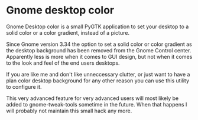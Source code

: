 # Gnome desktop color
Gnome Desktop color is a small PyGTK application to set your desktop to a solid color or a color gradient, instead of a picture.

Since Gnome version 3.34 the option to set a solid color or color gradient as the desktop background has been removed from the Gnome Control center. Apparently less is more when it comes to GUI design, but not when it comes to the look and feel of the end users desktops.

If you are like me and don't like unneccessary clutter, or just want to have a plan color desktop background for any other reason you can use this utility to configure it.

This very advanced feature for very advanced users will most likely be added to gnome-tweak-tools sometime in the future. When that happens I will probably not maintain this small hack any more.
